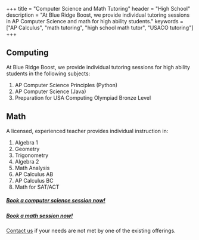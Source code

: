 +++
title = "Computer Science and Math Tutoring"
header = "High School"
description = "At Blue Ridge Boost, we provide individual tutoring sessions in AP Computer Science and math for high ability students."
keywords = ["AP Calculus", "math tutoring", "high school math tutor", "USACO tutoring"]
+++


<div class="container">
  <div class="row">
    <div class="col-sm-6">

## Computing

At Blue Ridge Boost, we provide individual tutoring sessions for high ability students in the following subjects:

1. AP Computer Science Principles (Python)
1. AP Computer Science (Java)
1. Preparation for USA Computing Olympiad Bronze Level

</div>
<div class="col-sm-6">


## Math

A licensed, experienced teacher provides individual instruction in:
1. Algebra 1
1. Geometry
1. Trigonometry
1. Algebra 2
1. Math Analysis
1. AP Calculus AB
1. AP Calculus BC
1. Math for SAT/ACT 

</div>
</div>

<div class="row">
<div class="col-sm-6">
<h5><a href="/cstutoring">Book a computer science session now!</a></h5>
</div>
<div class="col-sm-6">
<h5><a href="/mathtutoring">Book a math session now!</a></h5>
</div>
</div>

</div>

<div class="bigspacer"></div>

[Contact us](/contact) if your needs are not met by one of the existing offerings.